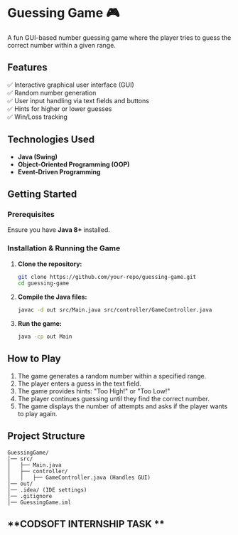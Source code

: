 # **Guessing Game** 🎮  

A fun GUI-based number guessing game where the player tries to guess the correct number within a given range.  

## **Features**  
✅ Interactive graphical user interface (GUI)  
✅ Random number generation  
✅ User input handling via text fields and buttons  
✅ Hints for higher or lower guesses  
✅ Win/Loss tracking  

## **Technologies Used**  
- **Java (Swing)**  
- **Object-Oriented Programming (OOP)**  
- **Event-Driven Programming**  

## **Getting Started**  

### **Prerequisites**  
Ensure you have **Java 8+** installed.  

### **Installation & Running the Game**  
1. **Clone the repository:**  
   ```sh
   git clone https://github.com/your-repo/guessing-game.git
   cd guessing-game
   ```
2. **Compile the Java files:**  
   ```sh
   javac -d out src/Main.java src/controller/GameController.java
   ```
3. **Run the game:**  
   ```sh
   java -cp out Main
   ```

## **How to Play**  
1. The game generates a random number within a specified range.  
2. The player enters a guess in the text field.  
3. The game provides hints: "Too High!" or "Too Low!"  
4. The player continues guessing until they find the correct number.  
5. The game displays the number of attempts and asks if the player wants to play again.  

## **Project Structure**  
```
GuessingGame/
│── src/
│   ├── Main.java
│   ├── controller/
│   │   ├── GameController.java (Handles GUI)
│── out/
│── .idea/ (IDE settings)
│── .gitignore
│── GuessingGame.iml
```

## **CODSOFT INTERNSHIP TASK ** 
